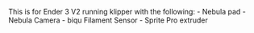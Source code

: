 This is for Ender 3 V2 running klipper with the following:
    - Nebula pad
    - Nebula Camera
    - biqu Filament Sensor
    - Sprite Pro extruder
